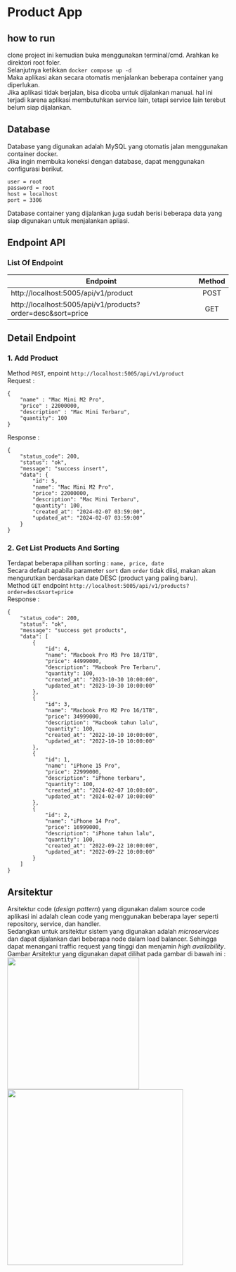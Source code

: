 # Product App
## how to run
clone project ini kemudian buka menggunakan terminal/cmd. Arahkan ke direktori root foler. <br>
Selanjutnya ketikkan `docker compose up -d` <br>
Maka aplikasi akan secara otomatis menjalankan beberapa container yang diperlukan. <br>
Jika aplikasi tidak berjalan, bisa dicoba untuk dijalankan manual. hal ini terjadi karena aplikasi membutuhkan service lain, tetapi service lain terebut belum siap dijalankan.

## Database
Database yang digunakan adalah MySQL yang otomatis jalan menggunakan container docker. <br>
Jika ingin membuka koneksi dengan database, dapat menggunakan configurasi berikut. <br>
```
user = root
password = root
host = localhost
port = 3306
```
Database container yang dijalankan juga sudah berisi beberapa data yang siap digunakan untuk menjalankan apliasi.

## Endpoint API
### List Of Endpoint
| Endpoint  | Method |
| ------------- |:------:|
| http://localhost:5005/api/v1/product|  POST  |
| http://localhost:5005/api/v1/products?order=desc&sort=price|  GET   |<br>

## Detail Endpoint
### 1. Add Product
Method `POST`, enpoint `http://localhost:5005/api/v1/product` <br>
Request :
```
{
    "name" : "Mac Mini M2 Pro",
    "price" : 22000000,
    "description" : "Mac Mini Terbaru",
    "quantity": 100
}
``` 
Response :
```azure
{
    "status_code": 200,
    "status": "ok",
    "message": "success insert",
    "data": {
        "id": 5,
        "name": "Mac Mini M2 Pro",
        "price": 22000000,
        "description": "Mac Mini Terbaru",
        "quantity": 100,
        "created_at": "2024-02-07 03:59:00",
        "updated_at": "2024-02-07 03:59:00"
    }
}
```
### 2. Get List Products And Sorting
Terdapat beberapa pilihan sorting : `name, price, date` <br>
Secara default apabila parameter `sort` dan `order` tidak diisi, makan akan mengurutkan berdasarkan date DESC (product yang paling baru). <br>
Method `GET` endpoint `http://localhost:5005/api/v1/products?order=desc&sort=price`<br>
Response :
```
{
    "status_code": 200,
    "status": "ok",
    "message": "success get products",
    "data": [
        {
            "id": 4,
            "name": "Macbook Pro M3 Pro 18/1TB",
            "price": 44999000,
            "description": "Macbook Pro Terbaru",
            "quantity": 100,
            "created_at": "2023-10-30 10:00:00",
            "updated_at": "2023-10-30 10:00:00"
        },
        {
            "id": 3,
            "name": "Macbook Pro M2 Pro 16/1TB",
            "price": 34999000,
            "description": "Macbook tahun lalu",
            "quantity": 100,
            "created_at": "2022-10-10 10:00:00",
            "updated_at": "2022-10-10 10:00:00"
        },
        {
            "id": 1,
            "name": "iPhone 15 Pro",
            "price": 22999000,
            "description": "iPhone terbaru",
            "quantity": 100,
            "created_at": "2024-02-07 10:00:00",
            "updated_at": "2024-02-07 10:00:00"
        },
        {
            "id": 2,
            "name": "iPhone 14 Pro",
            "price": 16999000,
            "description": "iPhone tahun lalu",
            "quantity": 100,
            "created_at": "2022-09-22 10:00:00",
            "updated_at": "2022-09-22 10:00:00"
        }
    ]
}
```

## Arsitektur
Arsitektur code (_design pattern_) yang digunakan dalam source code aplikasi ini adalah clean code yang menggunakan beberapa layer seperti repository, service, dan handler.<br>
Sedangkan untuk arsitektur sistem yang digunakan adalah _microservices_ dan dapat dijalankan dari beberapa node dalam load balancer. Sehingga dapat menangani traffic request yang tinggi dan menjamin _high availability_. <br>
Gambar Arsitektur yang digunakan dapat dilihat pada gambar di bawah ini : <br>
[<img src="https://drive.google.com/uc?export=view&id=16E__3ly5yAM4a54WSviNY9Q3FPftks2t" width="300"/>](https://drive.google.com/uc?export=view&id=16E__3ly5yAM4a54WSviNY9Q3FPftks2t) <br>
[<img src="https://drive.google.com/uc?export=view&id=1xQk1LO8CnqnXjGKf1bbOidXwud9iqFPS" width="400"/>](https://drive.google.com/uc?export=view&id=1xQk1LO8CnqnXjGKf1bbOidXwud9iqFPS)